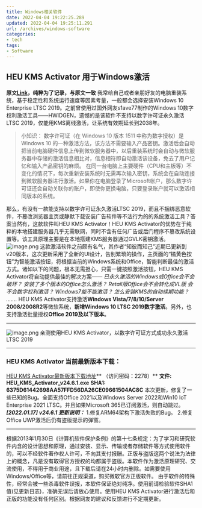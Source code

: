 ```yaml
---
title: Windows相关软件
date: 2022-04-04 19:22:25.289
updated: 2022-04-04 19:25:11.291
url: /archives/windows-software
categories: 
- tech
tags: 
- Software
---
```


## HEU KMS Activator 用于Windows激活
**原文[Link](https://meledee.com/2020/12/3724.html)，纯粹为了记录，与原文一致**
我常给自己或者亲朋好友的电脑重装系统，基于稳定性和系统运行速度等因素考量，一般都会选择安装Windows 10 Enterprise LTSC 2019。之前曾使用过国外网友s1ave77制作的Windows 10数字权利激活工具——HWIDGEN，遗憾的是该软件不支持以数字许可证永久激活LTSC 2019，仅能用KMS离线激活，让系统有效期延长到2038年。
> 小知识：
>  数字许可证（在 Windows 10 版本 1511 中称为数字授权）是 Windows 10 的一种激活方法，该方法不需要输入产品密钥。激活后会自动把当前电脑硬件信息上传到微软服务器中，以后重装系统时会自动与微软服务器中存储的激活信息相比对，信息相符即自动激活该设备，免去了用户记忆和输入产品密钥的麻烦。
>  在同一台电脑上主要硬件（CPU和主板等）不变化的情况下，每次重新安装系统时无需再次输入密钥，系统会在自动连接到微软服务器进行激活。如果你在电脑登录了Microsoft帐户，那么数字许可证还会自动关联你的账户，即使你更换电脑，只要登录账户就可以激活相同版本的系统。

那么，有没有一款能支持以数字许可证永久激活LTSC 2019，而且不捆绑恶意软件，不篡改浏览器主页或静默下载安装广告软件等不法行为的的系统激活工具？答案当然有，这款软件叫HEU KMS Activator！HEU KMS Activator的优势在于纯粹的本地搭建服务器几乎无需联网，同时不含有任何广告或后门程序不篡改系统设置等。该工具原理主要是在本地搭建KMS服务器通过GVLK密钥激活。
![image.png](https://halo-1310118673.cos.ap-singapore.myqcloud.com/halo/blog/windows/1649071057800-418776ec-22e9-4fe9-8a6d-774a49de3898.png)
这款激活软件之前颇有名气，其作者“知彼而知己”近期已更新到v20版本，这次更新采用了全新的UI设计，告别繁琐的操作，主页面的“橘黄色按钮”为智能激活按钮，将根据当前的Windows系统和Office，智能判断最佳的激活方式。诸如以下的问题，根本无需担心，只需一键按照激活按钮，HEU KMS Activator将自动提供最佳的解决方案——
_已永久激活的Windows或Office会不会破坏？_
_安装了多个版本的Office怎么激活？_
_Retail版Office会不会转化成VL版_
_会不会数字权利激活？_
_Windows7能不能激活？_
_怎么安装KMS的自动续期功能？_
_......._
HEU KMS Activator支持激活**Windows Vista/7/8/10/Server 2008/2008R2**等微软系统，**新增Windows 10 LTSC 2019数字激活**。另外，也支持激活批量授权**Office 2019及以下版本**。

---

![image.png](https://halo-1310118673.cos.ap-singapore.myqcloud.com/halo/blog/windows/1649071057818-df2a8857-5ec9-4e0b-ac4d-5871d866c2e7.png)
亲测使用HEU KMS Activator，以数字许可证方式成功永久激活LTSC 2019

---

### **HEU KMS Activator 当前最新版本下载：**
[HEU KMS Activator最新版本下载地址](https://url01.ctfile.com/f/12669301-537630116-a4c518)** （访问密码：2278）**
**文件: HEU_KMS_Activator_v24.6.1.exe**
**SHA1: 6375D61442698AA57FFD56DA26CE09661504AC8C**
本次更新，修复了一些已知的Bug。全面支持Office 2021以及Windows Server 2022和Win10 IoT Enterprise 2021 LTSC。并且如果Microsoft 365已订阅激活，则自动跳过。
**_[2022.01.17] v24.6.1 更新说明：_**
1.修复ARM64架构下激活失败的Bug。
2.修复Office UWP激活后仍有盗版提示的弹窗。

---

根据2013年1月30日《计算机软件保护条例》的第十七条规定：为了学习和研究软件内含的设计思想和原理，通过安装、显示、传输或者存储软件等方式使用软件的，可以不经软件著作权人许可，不向其支付报酬。正版与盗版这两个说法为法律上的概念，凡是没有取得官方授权的均都属于盗版。本软件作为激活原理研究、交流使用，不得用于商业用途，且下载后请在24小时内删除。如需要使用Windows/Office等，请前往正规渠道，购买微软官方正版软件。
由于软件的特殊性，经常会被一些杀毒软件误报，本软件保证绝对纯净。使用前请检验软件SHA1值(见更新日志)，准确无误后请放心使用。使用HEU KMS Activator进行激活后和正版的功能没有任何区别。根据网友的建议和反馈进行不定期更新。
